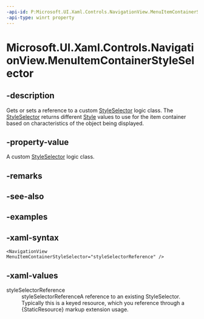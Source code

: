 ```yaml
---
-api-id: P:Microsoft.UI.Xaml.Controls.NavigationView.MenuItemContainerStyleSelector
-api-type: winrt property
---
```

<!-- Property syntax.
public StyleSelector MenuItemContainerStyleSelector { get;  set; }
-->

# Microsoft.UI.Xaml.Controls.NavigationView.MenuItemContainerStyleSelector



## -description

Gets or sets a reference to a custom [StyleSelector](/uwp/api/windows.ui.xaml.controls.styleselector) logic class. The [StyleSelector](/uwp/api/windows.ui.xaml.controls.styleselector) returns different [Style](/uwp/api/windows.ui.xaml.style) values to use for the item container based on characteristics of the object being displayed.



## -property-value

A custom [StyleSelector](/uwp/api/windows.ui.xaml.controls.styleselector) logic class.



## -remarks



## -see-also



## -examples



## -xaml-syntax

```xaml
<NavigationView MenuItemContainerStyleSelector="styleSelectorReference" />
```



## -xaml-values

<dl><dt>styleSelectorReference</dt><dd>styleSelectorReferenceA reference to an existing StyleSelector. Typically this is a keyed resource, which you reference through a {StaticResource} markup extension usage.</dd>
</dl>



